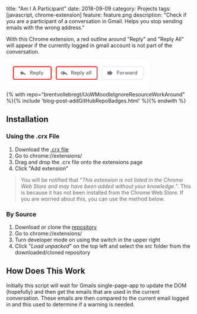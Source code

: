 title: "Am I A Participant"
date: 2018-09-09
category: Projects
tags: [javascript, chrome-extension]
feature: feature.png
description: "Check if you are a participant of a conversation in Gmail. Helps you stop sending emails with the wrong address."

With this Chrome extension, a red outline around "Reply" and "Reply All" will appear if the currently logged in gmail account is not part of the conversation.

![Extension Popup](/post-assets/am-i-a-participant/buttons.png)

{% with repo="brentvollebregt/UoWMoodleIgnoreResourceWorkAround" %}{% include 'blog-post-addGitHubRepoBadges.html' %}{% endwith %}

## Installation
### Using the .crx File
1. Download the [.crx file](https://github.com/brentvollebregt/am-i-a-participant/raw/master/am-i-a-participant.crx)
2. Go to chrome://extensions/
3. Drag and drop the .crx file onto the extensions page
4. Click "Add extension"

> You will be notified that "*This extension is not listed in the Chrome Web Store and may have been added without your knowledge.*". This is because it has not been installed from the Chrome Web Store. If you are worried about this, you can use the method below.

### By Source
1. Download or clone the [repository](https://github.com/brentvollebregt/am-i-a-participant)
2. Go to chrome://extensions/
3. Turn developer mode on using the switch in the upper right
4. Click "*Load unpacked*" on the top left and select the *src* folder from the downloaded/cloned repository

## How Does This Work
Initially this script will wait for Gmails single-page-app to update the DOM (hopefully) and then get the emails that are used in the current conversation. These emails are then compared to the current email logged in and this used to determine if a warning is needed.

